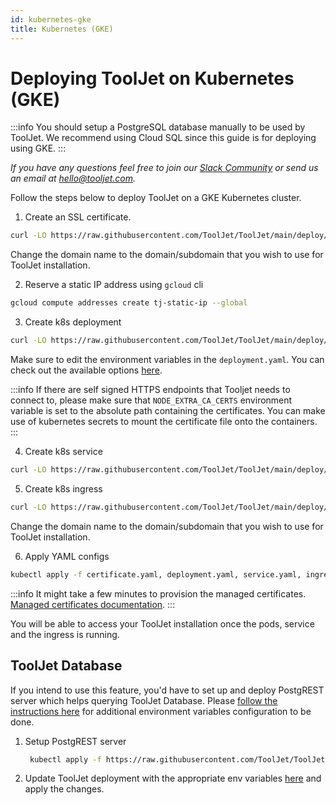 ```yaml
---
id: kubernetes-gke
title: Kubernetes (GKE)
---
```


# Deploying ToolJet on Kubernetes (GKE)

:::info
You should setup a PostgreSQL database manually to be used by ToolJet. We recommend using Cloud SQL since this guide is for deploying using GKE.
:::

*If you have any questions feel free to join our [Slack Community](https://tooljet.com/slack) or send us an email at hello@tooljet.com.*

Follow the steps below to deploy ToolJet on a GKE Kubernetes cluster.

1. Create an SSL certificate.

```bash
curl -LO https://raw.githubusercontent.com/ToolJet/ToolJet/main/deploy/kubernetes/GKE/certificate.yaml
```

Change the domain name to the domain/subdomain that you wish to use for ToolJet installation.

2. Reserve a static IP address using `gcloud` cli

```bash
gcloud compute addresses create tj-static-ip --global
```

3. Create k8s deployment

```bash
curl -LO https://raw.githubusercontent.com/ToolJet/ToolJet/main/deploy/kubernetes/GKE/deployment.yaml
```

Make sure to edit the environment variables in the `deployment.yaml`. You can check out the available options [here](https://docs.tooljet.com/docs/setup/env-vars).

:::info
If there are self signed HTTPS endpoints that Tooljet needs to connect to, please make sure that `NODE_EXTRA_CA_CERTS` environment variable is set to the absolute path containing the certificates. You can make use of kubernetes secrets to mount the certificate file onto the containers.
:::

4. Create k8s service

```bash
curl -LO https://raw.githubusercontent.com/ToolJet/ToolJet/main/deploy/kubernetes/GKE/service.yaml
```

5. Create k8s ingress

```bash
curl -LO https://raw.githubusercontent.com/ToolJet/ToolJet/main/deploy/kubernetes/GKE/ingress.yaml
```

Change the domain name to the domain/subdomain that you wish to use for ToolJet installation.

6. Apply YAML configs

```bash
kubectl apply -f certificate.yaml, deployment.yaml, service.yaml, ingress.yaml
```

:::info
It might take a few minutes to provision the managed certificates. [Managed certificates documentation](https://cloud.google.com/kubernetes-engine/docs/how-to/managed-certs).
:::

You will be able to access your ToolJet installation once the pods, service and the ingress is running.




## ToolJet Database

If you intend to use this feature, you'd have to set up and deploy PostgREST server which helps querying ToolJet Database. Please [follow the instructions here](/docs/setup/env-vars#tooljet-database) for additional environment variables configuration to be done.

1. Setup PostgREST server

   ```bash
    kubectl apply -f https://raw.githubusercontent.com/ToolJet/ToolJet/main/deploy/kubernetes/GKE/postgrest.yaml
   ```

2. Update ToolJet deployment with the appropriate env variables [here](https://raw.githubusercontent.com/ToolJet/ToolJet/main/deploy/kubernetes/GKE/deployment.yaml) and apply the changes.
